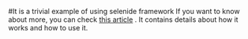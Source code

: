 #It is a trivial example of using selenide framework
If you want to know about more, you can check <a href="https://www.izebit.ru/2019/07/getting-started-with-selenide.html">this article</a> . It contains details about how it works and how to use it.


